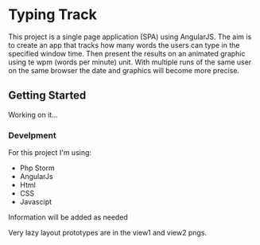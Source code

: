 # Typing Track

This project is a single page application (SPA) using AngularJS. The aim is to create an app that tracks
how many words the users can type in the specified window time. Then present the results on an animated graphic using te wpm (words per minute) unit.
With multiple runs of the same user on the same browser the date and graphics will become more precise.

## Getting Started

Working on it...

### Develpment
For this project I'm using:
* Php Storm
* AngularJs
* Html
* CSS
* Javascipt

Information will be added as needed

Very lazy layout prototypes are in the view1 and view2 pngs.